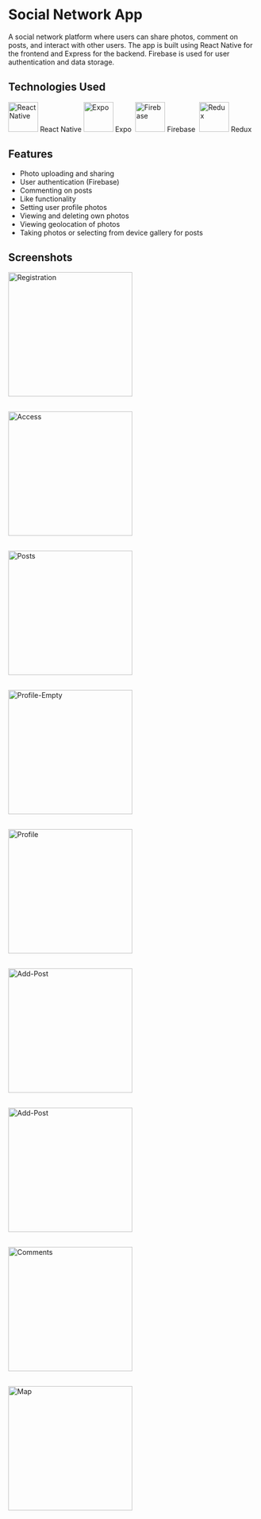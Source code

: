 # Social Network App

A social network platform where users can share photos, comment on posts, and interact with other
users. The app is built using React Native for the frontend and Express for the backend. Firebase is
used for user authentication and data storage.

## Technologies Used

<img src="./assets/screen/react-native.png" width="60" height="60" alt="React Native">&nbsp;React&nbsp;Native
<img src="./assets/screen/expo-svgrepo-com.svg" width="60" height="60" alt="Expo">&nbsp;Expo&nbsp;
<img src="./assets/screen/firebase.svg" width="60" height="60" alt="Firebase">&nbsp;Firebase&nbsp;
<img src="./assets/screen/redux.svg" width="60" height="60" alt="Redux">&nbsp;Redux&nbsp;

## Features

- Photo uploading and sharing
- User authentication (Firebase)
- Commenting on posts
- Like functionality
- Setting user profile photos
- Viewing and deleting own photos
- Viewing geolocation of photos
- Taking photos or selecting from device gallery for posts

## Screenshots

<div style="display: flex; flex-direction: row; flex-wrap:wrap; gap:30px">
<img src="./assets/screen/1Registration.png" alt="Registration" width="250" >
<img src="./assets/screen/2Access.png" alt="Access" width="250" >
<img src="./assets/screen/3Posts.png" alt="Posts" width="250" >
<img src="./assets/screen/4ProfileEmpty.png" alt="Profile-Empty" width="250" >
<img src="./assets/screen/5Profile.png" alt="Profile" width="250" >
<img src="./assets/screen/6AddPost.png" alt="Add-Post" width="250" >
<img src="./assets/screen/7AddPost.png" alt="Add-Post" width="250">
<img src="./assets/screen/8Comments.png" alt="Comments" width="250">
<img src="./assets/screen/9Map.png" alt="Map" width="250">
</div>
